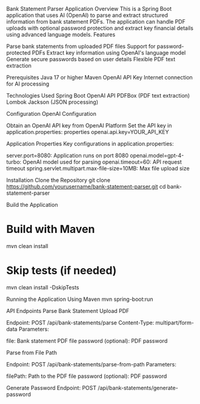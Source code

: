 Bank Statement Parser Application
Overview
This is a Spring Boot application that uses AI (OpenAI) to parse and extract structured information from bank statement PDFs. The application can handle PDF uploads with optional password protection and extract key financial details using advanced language models.
Features

Parse bank statements from uploaded PDF files
Support for password-protected PDFs
Extract key information using OpenAI's language model
Generate secure passwords based on user details
Flexible PDF text extraction

Prerequisites
Java 17 or higher
Maven
OpenAI API Key
Internet connection for AI processing

Technologies Used
Spring Boot
OpenAI API
PDFBox (PDF text extraction)
Lombok
Jackson (JSON processing)

Configuration
OpenAI Configuration

Obtain an OpenAI API key from OpenAI Platform
Set the API key in application.properties:
properties
openai.api.key=YOUR_API_KEY


Application Properties
Key configurations in application.properties:

server.port=8080: Application runs on port 8080
openai.model=gpt-4-turbo: OpenAI model used for parsing
openai.timeout=60: API request timeout
spring.servlet.multipart.max-file-size=10MB: Max file upload size

Installation
Clone the Repository
git clone https://github.com/yourusername/bank-statement-parser.git
cd bank-statement-parser

Build the Application
# Build with Maven
mvn clean install

# Skip tests (if needed)
mvn clean install -DskipTests

Running the Application
Using Maven
mvn spring-boot:run


API Endpoints
Parse Bank Statement
Upload PDF

Endpoint: POST /api/bank-statements/parse
Content-Type: multipart/form-data
Parameters:

file: Bank statement PDF file
password (optional): PDF password


Parse from File Path

Endpoint: POST /api/bank-statements/parse-from-path
Parameters:

filePath: Path to the PDF file
password (optional): PDF password

Generate Password
Endpoint: POST /api/bank-statements/generate-password

